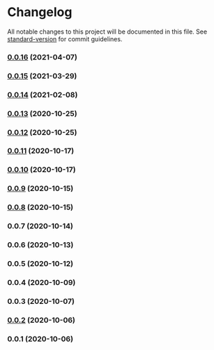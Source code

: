 # Changelog

All notable changes to this project will be documented in this file. See [standard-version](https://github.com/conventional-changelog/standard-version) for commit guidelines.

### [0.0.16](https://github.com/guan840912/secure-bucket/compare/v0.0.15...v0.0.16) (2021-04-07)

### [0.0.15](https://github.com/guan840912/secure-bucket/compare/v0.0.14...v0.0.15) (2021-03-29)

### [0.0.14](https://github.com/guan840912/secure-bucket/compare/v0.0.13...v0.0.14) (2021-02-08)

### [0.0.13](https://github.com/guan840912/secure-bucket/compare/v0.0.12...v0.0.13) (2020-10-25)

### [0.0.12](https://github.com/guan840912/secure-bucket/compare/v0.0.11...v0.0.12) (2020-10-25)

### [0.0.11](https://github.com/guan840912/secure-bucket/compare/v0.0.10...v0.0.11) (2020-10-17)

### [0.0.10](https://github.com/guan840912/secure-bucket/compare/v0.0.9...v0.0.10) (2020-10-17)

### [0.0.9](https://github.com/guan840912/secure-bucket/compare/v0.0.8...v0.0.9) (2020-10-15)

### [0.0.8](https://github.com/guan840912/secure-bucket/compare/v0.0.5...v0.0.8) (2020-10-15)

### 0.0.7 (2020-10-14)

### 0.0.6 (2020-10-13)

### 0.0.5 (2020-10-12)

### 0.0.4 (2020-10-09)

### 0.0.3 (2020-10-07)

### [0.0.2](https://github.com/guan840912/secure-bucket/compare/v0.0.1...v0.0.2) (2020-10-06)

### 0.0.1 (2020-10-06)

